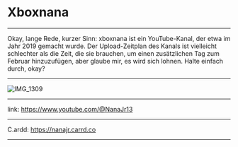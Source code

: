 # Xboxnana
_____________________________________________________________________________________________________________________________________
Okay, lange Rede, kurzer Sinn: xboxnana ist ein YouTube-Kanal, der etwa im Jahr 2019 gemacht wurde. Der Upload-Zeitplan des Kanals ist vielleicht schlechter als die Zeit, die sie brauchen, um einen zusätzlichen Tag zum Februar hinzuzufügen, aber glaube mir, es wird sich lohnen. Halte einfach durch, okay?
                                       
_____________________________________________________________________________________________
![IMG_1309](https://github.com/user-attachments/assets/0ff5b6a2-6dc9-41e2-bee5-30b20cbbe9dc)
                                                                                            
                                                                                            
                                                                                            
---------------------------------------------------------------------------------------------                

link: https://www.youtube.com/@NanaJr13                                                     

---------------------------------------------------------------------------------------------

C.ardd: https://nanajr.carrd.co

---------------------------------------------------------------------------------------------
